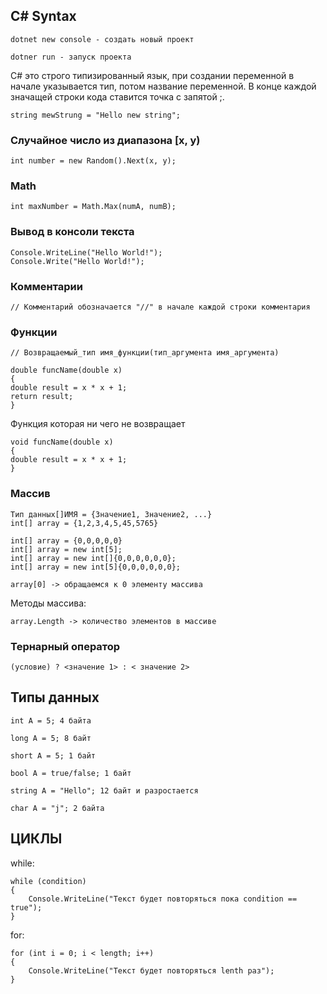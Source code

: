 ## C# Syntax

```
dotnet new console - создать новый проект
```

```
dotner run - запуск проекта
```

C# это строго типизированный язык, при создании переменной в начале указывается тип, потом название переменной. В конце каждой значащей строки кода ставится точка с запятой ;.
```
string mewStrung = "Hello new string";
```

### Случайное число из диапазона [x, y)
```
int number = new Random().Next(x, y);
```
### Math
```
int maxNumber = Math.Max(numA, numB);
```


### Вывод в консоли текста
```
Console.WriteLine("Hello World!");
Console.Write("Hello World!");
```
### Комментарии
```
// Комментарий обозначается "//" в начале каждой строки комментария
```
### Функции
```
// Возвращаемый_тип имя_функции(тип_аргумента имя_аргумента)

double funcName(double x)
{
double result = x * x + 1;
return result;
}
```
Функция которая ни чего не возвращает
```
void funcName(double x)
{
double result = x * x + 1;
}
```

### Массив

```
Тип данных[]ИМЯ = {Значение1, Значение2, ...}
int[] array = {1,2,3,4,5,45,5765}
```
```
int[] array = {0,0,0,0,0}
int[] array = new int[5];
int[] array = new int[]{0,0,0,0,0,0};
int[] array = new int[5]{0,0,0,0,0,0};
```
```
array[0] -> обращаемся к 0 элементу массива
```
Методы массива:
```
array.Length -> количество элементов в массиве

```

### Тернарный оператор

```
(условие) ? <значение 1> : < значение 2>
```
## Типы данных
```
int A = 5; 4 байта
```
```
long A = 5; 8 байт
```
```
short A = 5; 1 байт
```
```
bool A = true/false; 1 байт
```
```
string A = "Hello"; 12 байт и разростается
```
```
char A = "j"; 2 байта
```
## ЦИКЛЫ

while:
```
while (condition)
{
    Console.WriteLine("Текст будет повторяться пока condition == true");
}
```

for:
```
for (int i = 0; i < length; i++)
{
    Console.WriteLine("Текст будет повторяться lenth раз");
}
```